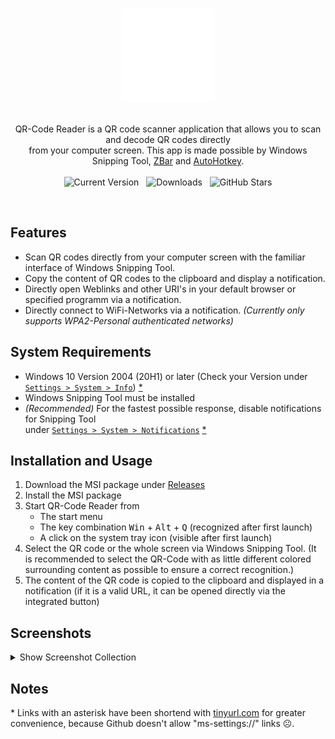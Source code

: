 <br>
<p align="center">
  <img alt="QR-Code Reader Logo" src="https://github.com/ottozumkeller/QR-Code-Reader/blob/main/Images/logo.png" height="150px"/><br><br>
  <p align="center">
    QR-Code Reader is a QR code scanner application that allows you to scan and decode QR codes directly<br>
    from your computer screen. This app is made possible by Windows Snipping Tool, <a href="https://github.com/mchehab/zbar">ZBar</a> and <a href="https://github.com/AutoHotkey/AutoHotkey">AutoHotkey</a>.
    <br><br>
    <img alt="Current Version" src="https://img.shields.io/github/v/tag/ottozumkeller/QR-Code-Reader?style=for-the-badge&amp;label=Current%20Version&amp;color=7d8590&amp;link=https%3A%2F%2Fgithub.com%2Fottozumkeller%2FQR-Code-Reader%2Freleases">
    &nbsp;
    <img alt="Downloads" src="https://img.shields.io/github/downloads/ottozumkeller/QR-Code-Reader/total?style=for-the-badge&amp;label=Downloads&amp;color=7d8590&amp;link=https%3A%2F%2Fgithub.com%2Fottozumkeller%2FQR-Code-Reader%2Freleases">
    &nbsp;
    <img alt="GitHub Stars" src="https://img.shields.io/github/stars/ottozumkeller/QR-Code-Reader?style=for-the-badge&amp;label=Github%20Stars&amp;color=7d8590">
  </p>
</p>
<br>

## Features

- Scan QR codes directly from your computer screen with the familiar interface of Windows Snipping Tool.
- Copy the content of QR codes to the clipboard and display a notification.
- Directly open Weblinks and other URI's in your default browser or specified programm via a notification.
- Directly connect to WiFi-Networks via a notification. *(Currently only supports WPA2-Personal authenticated networks)*

  
## System Requirements

- Windows 10 Version 2004 (20H1) or later (Check your Version under <a href="https://tinyurl.com/4pxm8wes">`Settings > System > Info`</a>) <a href=".\#Notes">*</a>
- Windows Snipping Tool must be installed
- *(Recommended)* For the fastest possible response, disable notifications for Snipping Tool <br>under <a href="https://tinyurl.com/35mdtcsk">`Settings > System > Notifications`</a> <a href=".\#Notes">*</a>


## Installation and Usage

1. Download the MSI package under [Releases](https://github.com/ottozumkeller/QR-Code-Reader/releases)
3. Install the MSI package
4. Start QR-Code Reader from
   - The start menu
   - The key combination <kbd>Win</kbd> + <kbd>Alt</kbd> + <kbd>Q</kbd> (recognized after first launch)
   - A click on the system tray icon (visible after first launch)
5. Select the QR code or the whole screen via Windows Snipping Tool. (It is recommended to select the QR-Code with as little different colored surrounding content as possible to ensure a correct recognition.)
6. The content of the QR code is copied to the clipboard and displayed in a notification (if it is a valid URL, it can be opened directly via the integrated button)


## Screenshots

<details>
    <summary>Show Screenshot Collection</summary><br>
    <img loading="lazy" src="https://github.com/ottozumkeller/QR-Code-Reader/blob/main/Images/screenshot_collection.png" />
</details>


## Notes
\* Links with an asterisk have been shortend with [tinyurl.com](https://tinyurl.com/app) for greater convenience, because Github doesn't allow "ms-settings://" links ☹️.


